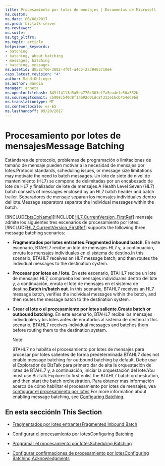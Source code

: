 ```yaml
---
title: Procesamiento por lotes de mensajes | Documentos de Microsoft
ms.custom: 
ms.date: 06/08/2017
ms.prod: biztalk-server
ms.reviewer: 
ms.suite: 
ms.tgt_pltfrm: 
ms.topic: article
helpviewer_keywords:
- batching
- batching, about batching
- messages, batching
- batching, messages
ms.assetid: d852cf00-3882-4f0f-a4c3-2a39483710ee
caps.latest.revision: "4"
author: MandiOhlinger
ms.author: mandia
manager: anneta
ms.openlocfilehash: 849f14113d5a5e4776c303ef7a5ea4e1e50a552b
ms.sourcegitcommit: cb908c540d8f1a692d01dc8f313e16cb4b4e696d
ms.translationtype: MT
ms.contentlocale: es-ES
ms.lasthandoff: 09/20/2017
---
```

# <a name="message-batching"></a><span data-ttu-id="7027f-102">Procesamiento por lotes de mensajes</span><span class="sxs-lookup"><span data-stu-id="7027f-102">Message Batching</span></span>
<span data-ttu-id="7027f-103">Estándares de protocolo, problemas de programación o limitaciones de tamaño de mensaje pueden motivar a la necesidad de mensajes por lotes.</span><span class="sxs-lookup"><span data-stu-id="7027f-103">Protocol standards, scheduling issues, or message size limitations may motivate the need to batch messages.</span></span> <span data-ttu-id="7027f-104">Un lote de siete de nivel de mantenimiento (HL7) se compone de delimitadas por un encabezado de lote de HL7 y finalizador de lote de mensajes.</span><span class="sxs-lookup"><span data-stu-id="7027f-104">A Health Level Seven (HL7) batch consists of messages enclosed by an HL7 batch header and batch trailer.</span></span> <span data-ttu-id="7027f-105">Separadores de mensaje separan los mensajes individuales dentro del lote.</span><span class="sxs-lookup"><span data-stu-id="7027f-105">Message separators separate the individual messages within the batch.</span></span>  
  
 [!INCLUDE[btsCoName](../../includes/btsconame-md.md)]<span data-ttu-id="7027f-106">[!INCLUDE[HL7_CurrentVersion_FirstRef](../../includes/hl7-currentversion-firstref-md.md)] mensaje admite los siguientes tres escenarios de procesamiento por lotes:</span><span class="sxs-lookup"><span data-stu-id="7027f-106"> [!INCLUDE[HL7_CurrentVersion_FirstRef](../../includes/hl7-currentversion-firstref-md.md)] supports the following three message batching scenarios:</span></span>  
  
-   <span data-ttu-id="7027f-107">**Fragmentados por lotes entrantes**.</span><span class="sxs-lookup"><span data-stu-id="7027f-107">**Fragmented inbound batch**.</span></span> <span data-ttu-id="7027f-108">En este escenario, BTAHL7 recibe un lote de mensajes HL7 y, a continuación, enruta los mensajes individuales en el sistema de destino.</span><span class="sxs-lookup"><span data-stu-id="7027f-108">In this scenario, BTAHL7 receives an HL7 message batch, and then routes the individual messages to the destination system.</span></span>  
  
-   <span data-ttu-id="7027f-109">**Procesar por lotes en / lote**. En este escenario, BTAHL7 recibe un lote de mensajes HL7, comprueba los mensajes individuales dentro del lote y, a continuación, enruta el lote de mensajes en el sistema de destino.</span><span class="sxs-lookup"><span data-stu-id="7027f-109">**Batch in/batch out**. In this scenario, BTAHL7 receives an HL7 message batch, verifies the individual messages within the batch, and then routes the message batch to the destination system.</span></span>  
  
-   <span data-ttu-id="7027f-110">**Crear el lote o el procesamiento por lotes saliente**.</span><span class="sxs-lookup"><span data-stu-id="7027f-110">**Create batch or outbound batching**.</span></span> <span data-ttu-id="7027f-111">En este escenario, BTAHL7 recibe los mensajes individuales y los lotes antes de enrutarlos al sistema de destino.</span><span class="sxs-lookup"><span data-stu-id="7027f-111">In this scenario, BTAHL7 receives individual messages and batches them before routing them to the destination system.</span></span>  
  
    > [!NOTE]
    >  <span data-ttu-id="7027f-112">BTAHL7 no habilita el procesamiento por lotes de mensajes para procesar por lotes salientes de forma predeterminada.</span><span class="sxs-lookup"><span data-stu-id="7027f-112">BTAHL7 does not enable message batching for outbound batching by default.</span></span> <span data-ttu-id="7027f-113">Debe usar el Explorador de BizTalk para primero dar de alta la orquestación de lotes de BTAHL7 y, a continuación, iniciar la orquestación del lote.</span><span class="sxs-lookup"><span data-stu-id="7027f-113">You must use BizTalk Explorer to first enlist the BTAHL7 batch orchestration, and then start the batch orchestration.</span></span> <span data-ttu-id="7027f-114">Para obtener más información acerca de cómo habilitar el procesamiento por lotes de mensajes, vea [configurar el procesamiento por lotes](../../adapters-and-accelerators/accelerator-hl7/configuring-batching.md).</span><span class="sxs-lookup"><span data-stu-id="7027f-114">For more information about enabling message batching, see [Configuring Batching](../../adapters-and-accelerators/accelerator-hl7/configuring-batching.md).</span></span>  
  
## <a name="in-this-section"></a><span data-ttu-id="7027f-115">En esta sección</span><span class="sxs-lookup"><span data-stu-id="7027f-115">In This Section</span></span>  
  
-   [<span data-ttu-id="7027f-116">Fragmentados por lotes entrantes</span><span class="sxs-lookup"><span data-stu-id="7027f-116">Fragmented Inbound Batch</span></span>](../../adapters-and-accelerators/accelerator-hl7/fragmented-inbound-batch.md)  
  
-   [<span data-ttu-id="7027f-117">Configurar el procesamiento por lotes</span><span class="sxs-lookup"><span data-stu-id="7027f-117">Configuring Batching</span></span>](../../adapters-and-accelerators/accelerator-hl7/configuring-batching.md)  
  
-   [<span data-ttu-id="7027f-118">Programar el procesamiento por lotes</span><span class="sxs-lookup"><span data-stu-id="7027f-118">Scheduling Batching</span></span>](../../adapters-and-accelerators/accelerator-hl7/scheduling-batching.md)  
  
-   [<span data-ttu-id="7027f-119">Configurar confirmaciones de procesamiento por lotes</span><span class="sxs-lookup"><span data-stu-id="7027f-119">Configuring Batching Acknowledgments</span></span>](../../adapters-and-accelerators/accelerator-hl7/configuring-batching-acknowledgments.md)